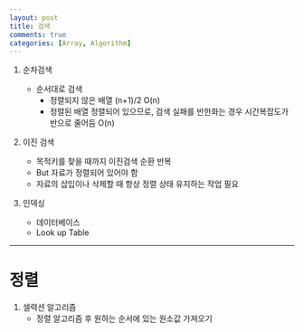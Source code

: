 ```yaml
---
layout: post
title: 검색
comments: true
categories: [Array, Algorithm]
---
```


1. 순차검색
    * 순서대로 검색
        * 정렬되지 않은 배열
            (n+1)/2
            O(n)
        * 정렬된 배열
        정렬되어 있으므로, 검색 실패를 반한화는 경우 시간복잡도가 반으로 줄어듬
            O(n)
2. 이진 검색
    * 목적키를 찾을 때까지 이진검색 순환 반복
    * But 자료가 정렬되어 있어야 함
    * 자료의 삽입이나 삭제할 때 항상 정렬 상태 유지하는 작업 필요

3. 인덱싱
    * 데이터베이스 
    * Look up Table 

<hr>

# 정렬

1. 셀력션 알고리즘
    * 정렬 알고리즘 후 원하는 순서에 있는 원소값 가져오기
    